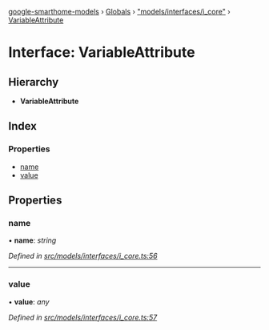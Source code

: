 [google-smarthome-models](../README.md) › [Globals](../globals.md) › ["models/interfaces/i_core"](../modules/_models_interfaces_i_core_.md) › [VariableAttribute](_models_interfaces_i_core_.variableattribute.md)

# Interface: VariableAttribute

## Hierarchy

* **VariableAttribute**

## Index

### Properties

* [name](_models_interfaces_i_core_.variableattribute.md#name)
* [value](_models_interfaces_i_core_.variableattribute.md#value)

## Properties

###  name

• **name**: *string*

*Defined in [src/models/interfaces/i_core.ts:56](https://github.com/galactic1969/google-smarthome-models/blob/633871f/src/models/interfaces/i_core.ts#L56)*

___

###  value

• **value**: *any*

*Defined in [src/models/interfaces/i_core.ts:57](https://github.com/galactic1969/google-smarthome-models/blob/633871f/src/models/interfaces/i_core.ts#L57)*
